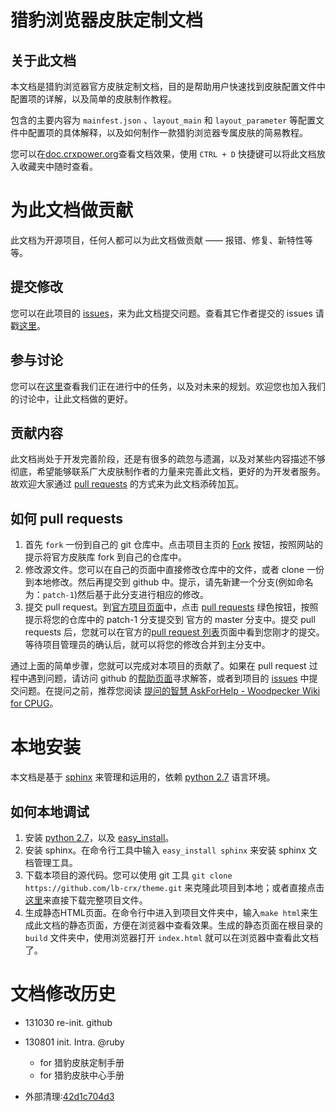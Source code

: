 猎豹浏览器皮肤定制文档
====================

关于此文档
--------------------

本文档是猎豹浏览器官方皮肤定制文档，目的是帮助用户快速找到皮肤配置文件中配置项的详解，以及简单的皮肤制作教程。

包含的主要内容为 `mainfest.json` 、`layout_main` 和 `layout_parameter` 等配置文件中配置项的具体解释，以及如何制作一款猎豹浏览器专属皮肤的简易教程。

您可以在[doc.crxpower.org](http://doc.crxpower.org)查看文档效果，使用 `CTRL + D` 快捷键可以将此文档放入收藏夹中随时查看。


为此文档做贡献
====================

此文档为开源项目，任何人都可以为此文档做贡献 —— 报错、修复、新特性等等。

提交修改
---------------------

您可以在此项目的 [issues](https://github.com/lb-crx/theme/issues/new)，来为此文档提交问题。查看其它作者提交的 issues 请戳[这里](http://https://github.com/lb-crx/theme/issues?page=1&state=closed)。

参与讨论
---------------------

您可以在[这里](https://github.com/lb-crx/theme/issues?page=1&state=open)查看我们正在进行中的任务，以及对未来的规划。欢迎您也加入我们的讨论中，让此文档做的更好。

贡献内容
---------------------

此文档尚处于开发完善阶段，还是有很多的疏忽与遗漏，以及对某些内容描述不够彻底，希望能够联系广大皮肤制作者的力量来完善此文档，更好的为开发者服务。故欢迎大家通过 [pull requests](https://github.com/lb-crx/theme/compare) 的方式来为此文档添砖加瓦。

如何 pull requests
---------------------

1. 首先 `fork` 一份到自己的 git 仓库中。点击项目主页的 [Fork](https://github.com/lb-crx/theme/fork) 按钮，按照网站的提示将官方皮肤库 fork 到自己的仓库中。
2. 修改源文件。您可以在自己的页面中直接修改仓库中的文件，或者 clone 一份到本地修改。然后再提交到 github 中。提示，请先新建一个分支(例如命名为：`patch-1`)然后基于此分支进行相应的修改。
3. 提交 pull request。到[官方项目页面](https://github.com/lb-crx/theme)中，点击 [pull requests](https://github.com/lb-crx/theme/pulls) 绿色按钮，按照提示将您的仓库中的 patch-1 分支提交到 官方的 master 分支中。提交 pull requests 后，您就可以在官方的[pull request 列表](https://github.com/lb-crx/theme/pulls)页面中看到您刚才的提交。等待项目管理员的确认后，就可以将您的修改合并到主分支中。

通过上面的简单步骤，您就可以完成对本项目的贡献了。如果在 pull request 过程中遇到问题，请访问 github 的[帮助页面](https://help.github.com/)寻求解答，或者到项目的 [issues](https://github.com/lb-crx/theme/issues/new) 中提交问题。在提问之前，推荐您阅读 [提问的智慧 AskForHelp - Woodpecker Wiki for CPUG](http://wiki.woodpecker.org.cn/moin/AskForHelp)。


本地安装
=====================

本文档是基于 [sphinx](http://sphinx-doc.org/) 来管理和运用的，依赖 [python 2.7](http://www.python.org/) 语言环境。

如何本地调试
---------------------

1. 安装 [python 2.7](http://www.python.org/download/releases/2.7.6/)，以及 [easy_install](https://pypi.python.org/pypi/setuptools#installation-instructions)。
2. 安装 sphinx。在命令行工具中输入 `easy_install sphinx` 来安装 sphinx 文档管理工具。
3. 下载本项目的源代码。您可以使用 git 工具 `git clone https://github.com/lb-crx/theme.git` 来克隆此项目到本地；或者直接点击[这里](https://github.com/lb-crx/theme/archive/master.zip)来直接下载完整项目文件。
4. 生成静态HTML页面。在命令行中进入到项目文件夹中，输入`make html`来生成此文档的静态页面，方便在浏览器中查看效果。生成的静态页面在根目录的 `build` 文件夹中，使用浏览器打开 `index.html` 就可以在浏览器中查看此文档了。


文档修改历史
=====================

- 131030 re-init. github

- 130801 init. Intra. @ruby
    - for 猎豹皮肤定制手册
    - for 猎豹皮肤中心手册

- 外部清理:[42d1c704d3](https://github.com/lb-crx/doc/commit/42d1c704d30c3dbbc90547fa21d0c636b803059b)
